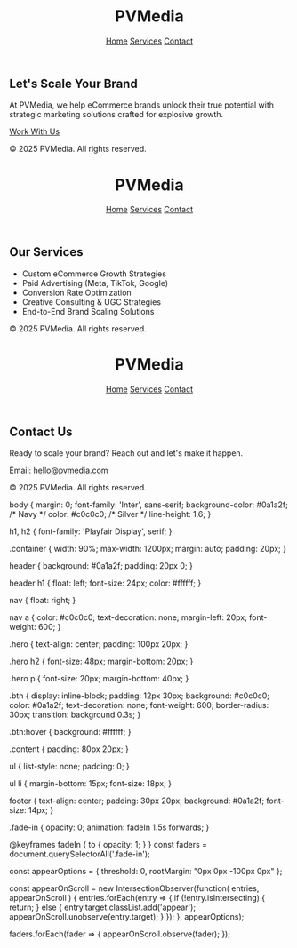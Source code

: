 <!DOCTYPE html>
<html lang="en">
<head>
  <meta charset="UTF-8">
  <meta name="viewport" content="width=device-width, initial-scale=1">
  <title>PVMedia | Let's Scale Your Brand</title>
  <link href="https://fonts.googleapis.com/css2?family=Playfair+Display:wght@500&family=Inter:wght@400;600&display=swap" rel="stylesheet">
  <link rel="stylesheet" href="style.css">
</head>
<body>

<header class="fade-in">
  <div class="container">
    <h1>PVMedia</h1>
    <nav>
      <a href="index.html">Home</a>
      <a href="services.html">Services</a>
      <a href="contact.html">Contact</a>
    </nav>
  </div>
</header>

<section class="hero fade-in">
  <div class="container">
    <h2>Let's Scale Your Brand</h2>
    <p>At PVMedia, we help eCommerce brands unlock their true potential with strategic marketing solutions crafted for explosive growth.</p>
    <a href="contact.html" class="btn">Work With Us</a>
  </div>
</section>

<footer class="fade-in">
  <p>© 2025 PVMedia. All rights reserved.</p>
</footer>

<script src="script.js"></script>
</body>
</html>
<!DOCTYPE html>
<html lang="en">
<head>
  <meta charset="UTF-8">
  <meta name="viewport" content="width=device-width, initial-scale=1">
  <title>Services | PVMedia</title>
  <link href="https://fonts.googleapis.com/css2?family=Playfair+Display:wght@500&family=Inter:wght@400;600&display=swap" rel="stylesheet">
  <link rel="stylesheet" href="style.css">
</head>
<body>

<header class="fade-in">
  <div class="container">
    <h1>PVMedia</h1>
    <nav>
      <a href="index.html">Home</a>
      <a href="services.html">Services</a>
      <a href="contact.html">Contact</a>
    </nav>
  </div>
</header>

<section class="content fade-in">
  <div class="container">
    <h2>Our Services</h2>
    <ul>
      <li>Custom eCommerce Growth Strategies</li>
      <li>Paid Advertising (Meta, TikTok, Google)</li>
      <li>Conversion Rate Optimization</li>
      <li>Creative Consulting & UGC Strategies</li>
      <li>End-to-End Brand Scaling Solutions</li>
    </ul>
  </div>
</section>

<footer class="fade-in">
  <p>© 2025 PVMedia. All rights reserved.</p>
</footer>

<script src="script.js"></script>
</body>
</html>
<!DOCTYPE html>
<html lang="en">
<head>
  <meta charset="UTF-8">
  <meta name="viewport" content="width=device-width, initial-scale=1">
  <title>Contact | PVMedia</title>
  <link href="https://fonts.googleapis.com/css2?family=Playfair+Display:wght@500&family=Inter:wght@400;600&display=swap" rel="stylesheet">
  <link rel="stylesheet" href="style.css">
</head>
<body>

<header class="fade-in">
  <div class="container">
    <h1>PVMedia</h1>
    <nav>
      <a href="index.html">Home</a>
      <a href="services.html">Services</a>
      <a href="contact.html">Contact</a>
    </nav>
  </div>
</header>

<section class="content fade-in">
  <div class="container">
    <h2>Contact Us</h2>
    <p>Ready to scale your brand? Reach out and let's make it happen.</p>
    <p>Email: <a href="mailto:hello@pvmedia.com">hello@pvmedia.com</a></p>
  </div>
</section>

<footer class="fade-in">
  <p>© 2025 PVMedia. All rights reserved.</p>
</footer>

<script src="script.js"></script>
</body>
</html>
body {
  margin: 0;
  font-family: 'Inter', sans-serif;
  background-color: #0a1a2f; /* Navy */
  color: #c0c0c0; /* Silver */
  line-height: 1.6;
}

h1, h2 {
  font-family: 'Playfair Display', serif;
}

.container {
  width: 90%;
  max-width: 1200px;
  margin: auto;
  padding: 20px;
}

header {
  background: #0a1a2f;
  padding: 20px 0;
}

header h1 {
  float: left;
  font-size: 24px;
  color: #ffffff;
}

nav {
  float: right;
}

nav a {
  color: #c0c0c0;
  text-decoration: none;
  margin-left: 20px;
  font-weight: 600;
}

.hero {
  text-align: center;
  padding: 100px 20px;
}

.hero h2 {
  font-size: 48px;
  margin-bottom: 20px;
}

.hero p {
  font-size: 20px;
  margin-bottom: 40px;
}

.btn {
  display: inline-block;
  padding: 12px 30px;
  background: #c0c0c0;
  color: #0a1a2f;
  text-decoration: none;
  font-weight: 600;
  border-radius: 30px;
  transition: background 0.3s;
}

.btn:hover {
  background: #ffffff;
}

.content {
  padding: 80px 20px;
}

ul {
  list-style: none;
  padding: 0;
}

ul li {
  margin-bottom: 15px;
  font-size: 18px;
}

footer {
  text-align: center;
  padding: 30px 20px;
  background: #0a1a2f;
  font-size: 14px;
}

.fade-in {
  opacity: 0;
  animation: fadeIn 1.5s forwards;
}

@keyframes fadeIn {
  to {
    opacity: 1;
  }
}
const faders = document.querySelectorAll('.fade-in');

const appearOptions = {
  threshold: 0,
  rootMargin: "0px 0px -100px 0px"
};

const appearOnScroll = new IntersectionObserver(function(
  entries,
  appearOnScroll
) {
  entries.forEach(entry => {
    if (!entry.isIntersecting) {
      return;
    } else {
      entry.target.classList.add('appear');
      appearOnScroll.unobserve(entry.target);
    }
  });
}, appearOptions);

faders.forEach(fader => {
  appearOnScroll.observe(fader);
});


